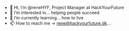 - 👋 Hi, I’m @reneHYF, Project Manager at HackYourFuture
- 👀 I’m interested in... helping people succeed
- 🌱 I’m currently learning... how to live
- 📫 How to reach me -> rene@hackyourfuture.dk...
